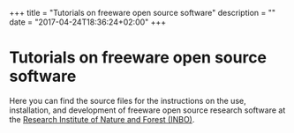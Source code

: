 +++
title = "Tutorials on freeware open source software"
description = ""
date = "2017-04-24T18:36:24+02:00"
+++

# Tutorials on freeware open source software

Here you can find the source files for the instructions on the use, installation, and development of freeware open source research software at the [Research Institute of Nature and Forest (INBO)](https://www.inbo.be).
